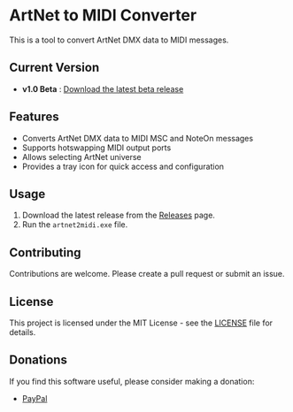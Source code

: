 # ArtNet to MIDI Converter

This is a tool to convert ArtNet DMX data to MIDI messages.

## Current Version
- **v1.0 Beta** : [Download the latest beta release](https://github.com/bout-de-rim/Artnet-MIDI/releases/tag/v1.1-beta)

## Features
- Converts ArtNet DMX data to MIDI MSC and NoteOn messages
- Supports hotswapping MIDI output ports
- Allows selecting ArtNet universe
- Provides a tray icon for quick access and configuration

## Usage
1. Download the latest release from the [Releases](https://github.com/USERNAME/REPOSITORY/releases) page.
2. Run the `artnet2midi.exe` file.

## Contributing
Contributions are welcome. Please create a pull request or submit an issue.

## License
This project is licensed under the MIT License - see the [LICENSE](LICENSE) file for details.

## Donations
If you find this software useful, please consider making a donation:
- [PayPal](https://paypal.me/Rdbt82)
